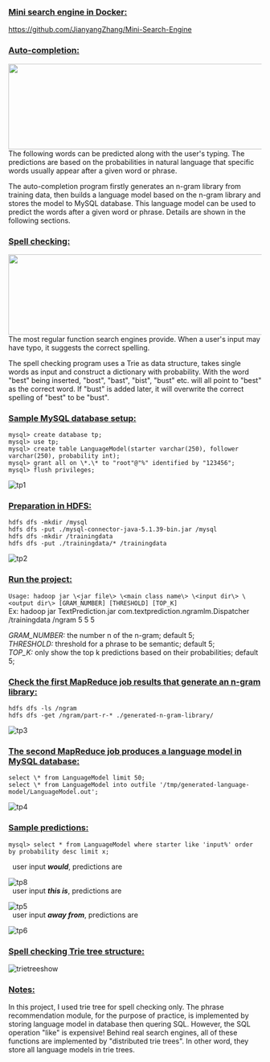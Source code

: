 **<h3><ins>Mini search engine in Docker:</ins></h3>**
https://github.com/JianyangZhang/Mini-Search-Engine

**<h3><ins>Auto-completion:</ins></h3>**
<img src="https://user-images.githubusercontent.com/22739177/32244725-bef37ff4-be36-11e7-86fe-8567a8a9c6f6.PNG" height="170" width="550">
The following words can be predicted along with the user's typing.
The predictions are based on the probabilities in natural language that specific words usually appear after a given word or phrase.

The auto-completion program firstly generates an n-gram library from training data, then builds a language model based on the n-gram library and stores the model to MySQL database. This language model can be used to predict the words after a given word or phrase. Details are shown in the following sections.

**<h3><ins>Spell checking:</ins></h3>**
<img src="https://user-images.githubusercontent.com/22739177/32244726-bf0e2c96-be36-11e7-8421-d7007c4f3be4.PNG" height="160" width="550">
The most regular function search engines provide. When a user's input may have typo, it suggests the correct spelling.

The spell checking program uses a Trie as data structure, takes single words as input and construct a dictionary with probability.
With the word "best" being inserted, "bost", "bast", "bist", "bust" etc. will all point to "best" as the correct word. If "bust" is added later, it will overwrite the correct spelling of "best" to be "bust".

**<h3><ins>Sample MySQL database setup:</ins></h3>**
`mysql> create database tp;`<br/>
`mysql> use tp;`<br/>
`mysql> create table LanguageModel(starter varchar(250), follower varchar(250), probability int);`<br/>
`mysql> grant all on \*.\* to "root"@"%" identified by "123456";`<br/>
`mysql> flush privileges;`<br/>

![tp1](https://cloud.githubusercontent.com/assets/22739177/21748178/f31d7eda-d532-11e6-8990-3459fb19bfe3.PNG)

**<h3><ins>Preparation in HDFS:</ins></h3>**
`hdfs dfs -mkdir /mysql`<br/>
`hdfs dfs -put ./mysql-connector-java-5.1.39-bin.jar /mysql`<br/>
`hdfs dfs -mkdir /trainingdata`<br/>
`hdfs dfs -put ./trainingdata/* /trainingdata`<br/>

![tp2](https://cloud.githubusercontent.com/assets/22739177/21748179/f334987c-d532-11e6-8e1f-00c01b09796f.PNG)

**<h3><ins>Run the project:</ins></h3>**
`Usage: hadoop jar \<jar file\> \<main class name\> \<input dir\> \<output dir\> [GRAM_NUMBER] [THRESHOLD] [TOP_K]`<br/>
Ex: hadoop jar TextPrediction.jar com.textprediction.ngramlm.Dispatcher /trainingdata /ngram 5 5 5<br/>

*GRAM_NUMBER:* the number n of the n-gram; default 5;<br/>
*THRESHOLD:* threshold for a phrase to be semantic; default 5;<br/>
*TOP_K:* only show the top k predictions based on their probabilities; default 5;<br/>

**<h3><ins>Check the first MapReduce job results that generate an n-gram library:</ins></h3>**
`hdfs dfs -ls /ngram`<br/>
`hdfs dfs -get /ngram/part-r-* ./generated-n-gram-library/`<br/>

![tp3](https://cloud.githubusercontent.com/assets/22739177/21748181/f339a3f8-d532-11e6-89f2-1983d254da05.PNG)

**<h3><ins>The second MapReduce job produces a language model in MySQL database:</ins></h3>**
`select \* from LanguageModel limit 50;`<br/>
`select \* from LanguageModel into outfile '/tmp/generated-language-model/LanguageModel.out';`<br/>

![tp4](https://cloud.githubusercontent.com/assets/22739177/21748180/f339a556-d532-11e6-9968-aa9cc21e48a0.PNG)

**<h3><ins>Sample predictions:</ins></h3>**
`mysql> select * from LanguageModel where starter like 'input%' order by probability desc limit x;`<br/>

&nbsp;&nbsp;user input <b>*would*</b>, predictions are<br/>

![tp8](https://cloud.githubusercontent.com/assets/22739177/21757961/31648bd0-d5eb-11e6-9e80-100239cf3f6d.PNG)<br/>
&nbsp;&nbsp;user input <b>*this is*</b>, predictions are<br/>

![tp5](https://cloud.githubusercontent.com/assets/22739177/21748184/f33c40b8-d532-11e6-8b5c-71003ea384f5.PNG)<br/>
&nbsp;&nbsp;user input <b>*away from*</b>, predictions are<br/>

![tp6](https://cloud.githubusercontent.com/assets/22739177/21748182/f33a017c-d532-11e6-85f2-0d791087da9b.PNG)<br/>

**<h3><ins>Spell checking Trie tree structure:</ins></h3>**
![trietreeshow](https://user-images.githubusercontent.com/22739177/30946501-48738852-a3b9-11e7-81eb-dce0a384f253.PNG)

**<h3><ins>Notes:</ins></h3>**
In this project, I used trie tree for spell checking only. The phrase recommendation module, for the purpose of practice, is implemented by storing language model in database then quering SQL. However, the SQL operation "like" is expensive! Behind real search engines, all of these functions are implemented by "distributed trie trees". In other word, they store all language models in trie trees.
